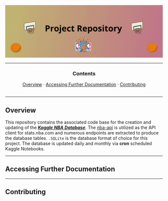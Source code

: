 <div align='center'>
    <img src="docs/_static/img/gh-cover.gif"/>
</div>

---

<div align="center">
    <h3>Contents</h2>
    <a href=#overview>Overview</a>  ·
    <a href=#accessing-further-documentation> Accessing Further Documentation</a>  ·
    <a href=#contributing> Contributing</a>
  <br><br>
</div>

---

## Overview

This repository contains the associated code base for the creation and updating of the [**_Kaggle NBA Database_**](https://www.kaggle.com/wyattowalsh/basketball). The [nba-api](https://github.com/swar/nba_api) is utilized as the API client for stats.nba.com and numerous endpoints are extracted to produce the database tables. `.SQLite` is the database format of choice for this project. The database is updated daily and monthly via **cron** scheduled Kaggle Notebooks.

---

## Accessing Further Documentation

---

## Contributing
